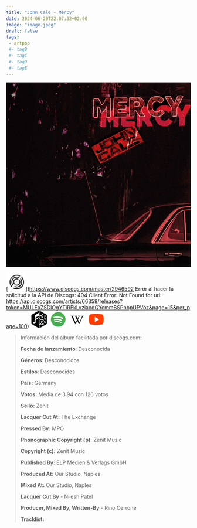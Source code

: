 ```yaml
---
title: "John Cale - Mercy"
date: 2024-06-20T22:07:32+02:00
image: "image.jpeg"
draft: false
tags:
 - artpop
 #- tagB
 #- tagC
 #- tagD
 #- tagE
---
```

![cover](image.jpeg (John-Cale - Mercy))
 
[![discogs](../links/svg/discogs.png (discogs))](https://www.discogs.com/master/2946592
Error al hacer la solicitud a la API de Discogs: 404 Client Error: Not Found for url: https://api.discogs.com/artists/66358/releases?token=MULEaZSDiOgYTiRFkLvziaodQYcmmBSPhbpUPVoz&page=15&per_page=100)
[![musicbrainz](../links/svg/musicbrainz.png (musicbrainz))](https://musicbrainz.org/release/969be629-5208-4d9b-b077-47898e2b30a0)
[![spotify](../links/svg/spotify.png (putify))](https://open.spotify.com/album/0kRucvv6YTD7EJ0jduNmD0)
[![wikipedia](../links/svg/wikipedia.png (wikipedia))](error)
[![youtube](../links/svg/youtube.png (youtube))](https://www.youtube.com/playlist?list=PLvsYXqtYjMYcPl25XlhoTQmueiPc4NE1Y)
 
<!-- [![bandcamp](../links/svg/bandcamp.png (bandcamp))]() -->
<!-- [![lastfm](../links/svg/lastfm.png (lastfm))]() -->
 
> Información del álbum facilitada por discogs.com:
> 
> **Fecha de lanzamiento**: Desconocida
> 
> **Géneros**: Desconocidos
> 
> **Estilos**: Desconocidos
> 
> **Pais:** Germany
> 
> **Votos:** Media de 3.94 con 126 votos
> 
> **Sello:** Zenit
> 
> **Lacquer Cut At:** The Exchange
> 
> **Pressed By:** MPO
> 
> **Phonographic Copyright (p):** Zenit Music
> 
> **Copyright (c):** Zenit Music
> 
> **Published By:** ELP Medien & Verlags GmbH
> 
> **Produced At:** Our Studio, Naples
> 
> **Mixed At:** Our Studio, Naples
> 
> **Lacquer Cut By** - Nilesh Patel
> 
> **Producer, Mixed By, Written-By** - Rino Cerrone
> 
> 
> 
> **Tracklist:**
> 
> 
